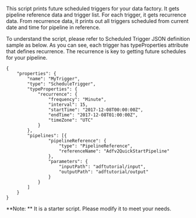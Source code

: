 This script prints future scheduled triggers for your data factory. It gets pipeline  reference data and trigger list. For each trigger, it gets recurrence data. From recurrence data, it prints out all triggers scheduled from  current date and time for pipeline in reference.

To understand the script, please refer to Scheduled Trigger JSON definition sample as below. As you can see,  each trigger has typeProperties attribute that defines recurrence. The recurrence is key to getting future schedules for your pipeline.

```
{
    "properties": {
        "name": "MyTrigger",
        "type": "ScheduleTrigger",
        "typeProperties": {
            "recurrence": {
                "frequency": "Minute",
                "interval": 15,
                "startTime": "2017-12-08T00:00:00Z",
                "endTime": "2017-12-08T01:00:00Z",
                "timeZone": "UTC"
            }
        },
        "pipelines": [{
                "pipelineReference": {
                    "type": "PipelineReference",
                    "referenceName": "Adfv2QuickStartPipeline"
                },
                "parameters": {
                    "inputPath": "adftutorial/input",
                    "outputPath": "adftutorial/output"
                }
            }
        ]
    }
}
```

**Note: ** It is a starter script. Please modify it to meet your needs. 
